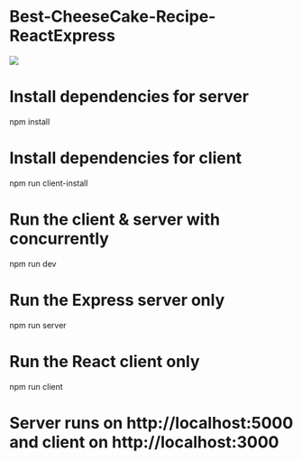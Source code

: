 # Best-CheeseCake-Recipe-ReactExpress

 <img align="center"  src="https://im7.ezgif.com/tmp/ezgif-7-49da7535d2.gif" />


<h1>Install dependencies for server</h1>
npm install

# Install dependencies for client
npm run client-install

# Run the client & server with concurrently
npm run dev

# Run the Express server only
npm run server

# Run the React client only
npm run client

# Server runs on http://localhost:5000 and client on http://localhost:3000


